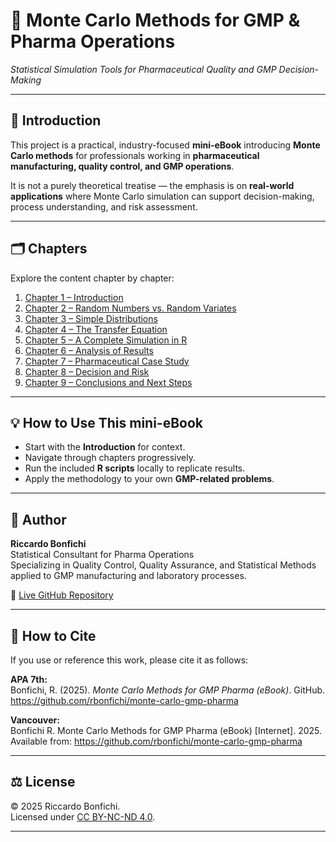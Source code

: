 # 📘 Monte Carlo Methods for GMP & Pharma Operations  
_Statistical Simulation Tools for Pharmaceutical Quality and GMP Decision-Making_

---

## 📖 Introduction
This project is a practical, industry-focused **mini-eBook** introducing **Monte Carlo methods** for professionals working in **pharmaceutical manufacturing, quality control, and GMP operations**.  

It is not a purely theoretical treatise — the emphasis is on **real-world applications** where Monte Carlo simulation can support decision-making, process understanding, and risk assessment.

---

## 🗂️ Chapters
Explore the content chapter by chapter:

1. [Chapter 1 – Introduction](chapter01_intro.md)  
2. [Chapter 2 – Random Numbers vs. Random Variates](chapter02_random-variates.md)  
3. [Chapter 3 – Simple Distributions](chapter03_distributions.md)  
4. [Chapter 4 – The Transfer Equation](chapter04_transfer-equation.md)  
5. [Chapter 5 – A Complete Simulation in R](chapter05_full-simulation.md)  
6. [Chapter 6 – Analysis of Results](chapter06_analysis.md)  
7. [Chapter 7 – Pharmaceutical Case Study](chapter07_case-pharma.md)  
8. [Chapter 8 – Decision and Risk](chapter08_decision-risk.md)  
9. [Chapter 9 – Conclusions and Next Steps](chapter09_conclusions-nextsteps.md)  

---

## 💡 How to Use This mini-eBook
- Start with the **Introduction** for context.  
- Navigate through chapters progressively.  
- Run the included **R scripts** locally to replicate results.  
- Apply the methodology to your own **GMP-related problems**.  

---

## 👤 Author
**Riccardo Bonfichi**  
Statistical Consultant for Pharma Operations  
Specializing in Quality Control, Quality Assurance, and Statistical Methods applied to GMP manufacturing and laboratory processes.  

📌 [Live GitHub Repository](https://github.com/rbonfichi/monte-carlo-gmp-pharma)

---

## 📖 How to Cite

If you use or reference this work, please cite it as follows:

**APA 7th:**  
Bonfichi, R. (2025). *Monte Carlo Methods for GMP Pharma (eBook)*. GitHub. https://github.com/rbonfichi/monte-carlo-gmp-pharma  

**Vancouver:**  
Bonfichi R. Monte Carlo Methods for GMP Pharma (eBook) [Internet]. 2025. Available from: https://github.com/rbonfichi/monte-carlo-gmp-pharma  

---

## ⚖️ License
© 2025 Riccardo Bonfichi.  
Licensed under [CC BY-NC-ND 4.0](https://creativecommons.org/licenses/by-nc-nd/4.0/).

---
